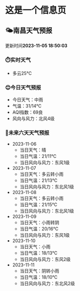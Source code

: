 # 这是一个信息页 
## 🌤️**南昌**天气预报
更新时间**2023-11-05 18:50:03**
### ⏱️实时天气
- 多云25℃
### 😊今日天气预报
- 今日天气：中雨
- 气温：31/14℃
- AQI指数：69良
- 风向与风力：北风4级
### 🤩未来六天天气预报
- 2023-11-06
  - 当日天气：晴
  - 当日气温：21/11℃
  - 当日风向与风力：东风1级
- 2023-11-07
  - 当日天气：多云转小雨
  - 当日气温：21/13℃
  - 当日风向与风力：东北风1级
- 2023-11-08
  - 当日天气：多云转小雨
  - 当日气温：21/15℃
  - 当日风向与风力：东北风1级
- 2023-11-09
  - 当日天气：小雨转阴
  - 当日气温：20/16℃
  - 当日风向与风力：东风1级
- 2023-11-10
  - 当日天气：小雨
  - 当日气温：18/13℃
  - 当日风向与风力：东风2级
- 2023-11-11
  - 当日天气：阴转小雨
  - 当日气温：18/10℃
  - 当日风向与风力：东北风2级

